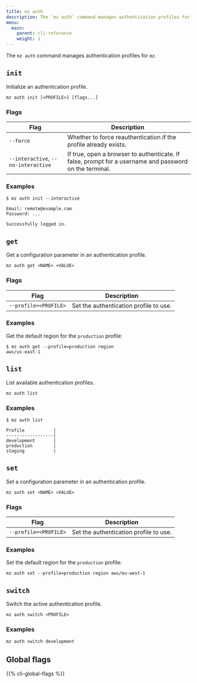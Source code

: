```yaml
---
title: mz auth
description: The `mz auth` command manages authentication profiles for `mz`.
menu:
  main:
    parent: cli-reference
    weight: 1
---
```


The `mz auth` command manages authentication profiles for `mz`.

## `init`

Initialize an authentication profile.

```shell
mz auth init [<PROFILE>] [flags...]
```

### Flags

Flag                                | Description
------------------------------------|------------
`--force`                           | Whether to force reauthentication if the profile already exists.
`--interactive`, `--no-interactive` | If true, open a browser to authenticate. If false, prompt for a username and password on the terminal.


### Examples

```
$ mz auth init --interactive

Email: remote@example.com
Password: ...

Successfully logged in.
```

## `get`

Get a configuration parameter in an authentication profile.

```shell
mz auth get <NAME> <VALUE>
```

### Flags

Flag                                | Description
------------------------------------|-----------------------
`--profile=<PROFILE>`               | Set the authentication profile to use.

### Examples

Get the default region for the `production` profile:

```
$ mz auth get --profile=production region
aws/us-east-1
```


## `list`

List available authentication profiles.

```shell
mz auth list
```

### Examples

```
$ mz auth list

Profile           |
------------------|
development       |
production        |
staging           |
```

## `set`

Set a configuration parameter in an authentication profile.

```shell
mz auth set <NAME> <VALUE>
```

### Flags

Flag                                | Description
------------------------------------|-----------------------
`--profile=<PROFILE>`               | Set the authentication profile to use.

### Examples

Set the default region for the `production` profile:

```shell
mz auth set --profile=production region aws/eu-west-1
```

## `switch`

Switch the active authentication profile.

```shell
mz auth switch <PROFILE>
```

### Examples

```shell
mz auth switch development
```

## Global flags

{{% cli-global-flags %}}
